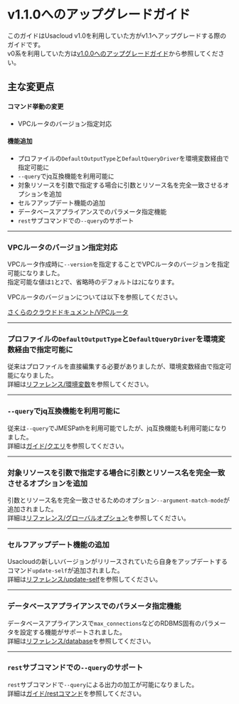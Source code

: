 # v1.1.0へのアップグレードガイド

このガイドはUsacloud v1.0を利用していた方がv1.1へアップグレードする際のガイドです。  
v0系を利用していた方は[v1.0.0へのアップグレードガイド](../v1_0_0)から参照してください。

## 主な変更点

#### コマンド挙動の変更

- VPCルータのバージョン指定対応

#### 機能追加
  
- プロファイルの`DefaultOutputType`と`DefaultQueryDriver`を環境変数経由で指定可能に
- `--query`でjq互換機能を利用可能に
- 対象リソースを引数で指定する場合に引数とリソース名を完全一致させるオプションを追加
- セルフアップデート機能の追加
- データベースアプライアンスでのパラメータ指定機能
- `rest`サブコマンドでの`--query`のサポート

---

### VPCルータのバージョン指定対応

VPCルータ作成時に`--version`を指定することでVPCルータのバージョンを指定可能になりました。  
指定可能な値は`1`と`2`で、省略時のデフォルトは`2`になります。  

VPCルータのバージョンについては以下を参照してください。  

[さくらのクラウドドキュメント/VPCルータ](https://manual.sakura.ad.jp/cloud/network/vpc-router/vpc-create.html#id6)

---

### プロファイルの`DefaultOutputType`と`DefaultQueryDriver`を環境変数経由で指定可能に

従来はプロファイルを直接編集する必要がありましたが、環境変数経由で指定可能になりました。  
詳細は[リファレンス/環境変数](../../references/env)を参照してください。

---

### `--query`でjq互換機能を利用可能に

従来は`--query`でJMESPathを利用可能でしたが、jq互換機能も利用可能になりました。  
詳細は[ガイド/クエリ](../../guides/query)を参照してください。

---

### 対象リソースを引数で指定する場合に引数とリソース名を完全一致させるオプションを追加

引数とリソース名を完全一致させるためのオプション`--argument-match-mode`が追加されました。  
詳細は[リファレンス/グローバルオプション](../../references/global)を参照してください。

---

### セルフアップデート機能の追加

Usacloudの新しいバージョンがリリースされていたら自身をアップデートするコマンド`update-self`が追加されました。  
詳細は[リファレンス/update-self](../../references/update-self)を参照してください。

---

### データベースアプライアンスでのパラメータ指定機能

データベースアプライアンスで`max_connections`などのRDBMS固有のパラメータを設定する機能がサポートされました。  
詳細は[リファレンス/database](../../references/database)を参照してください。

---

### `rest`サブコマンドでの`--query`のサポート

`rest`サブコマンドで`--query`による出力の加工が可能になりました。  
詳細は[ガイド/restコマンド](../../guides/rest)を参照してください。